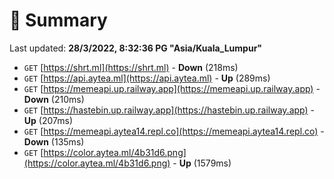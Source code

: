 # 📖 Summary
Last updated: **28/3/2022, 8:32:36 PG "Asia/Kuala_Lumpur"**

- `GET` [https://shrt.ml](https://shrt.ml) - **Down** (218ms)
- `GET` [https://api.aytea.ml](https://api.aytea.ml) - **Up** (289ms)
- `GET` [https://memeapi.up.railway.app](https://memeapi.up.railway.app) - **Down** (210ms)
- `GET` [https://hastebin.up.railway.app](https://hastebin.up.railway.app) - **Up** (207ms)
- `GET` [https://memeapi.aytea14.repl.co](https://memeapi.aytea14.repl.co) - **Down** (135ms)
- `GET` [https://color.aytea.ml/4b31d6.png](https://color.aytea.ml/4b31d6.png) - **Up** (1579ms)

